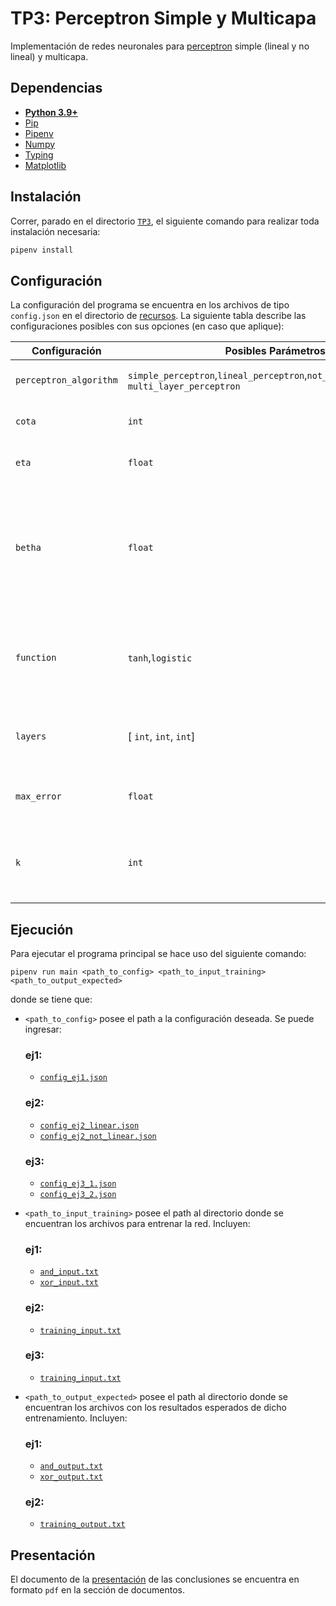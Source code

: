# TP3: Perceptron Simple y Multicapa

Implementación de redes neuronales para [perceptron](https://en.wikipedia.org/wiki/Perceptron) simple (lineal y no
lineal) y multicapa.

## Dependencias

* **[Python 3.9+](https://www.python.org/downloads/)**
* [Pip](https://pip.pypa.io/en/stable/installation/)
* [Pipenv](https://pipenv.pypa.io/en/latest/)
* [Numpy](https://numpy.org/install/)
* [Typing](https://pypi.org/project/typing/)
* [Matplotlib](https://pypi.org/project/matplotlib/)

## Instalación

Correr, parado en el directorio [`TP3`](/TP3), el siguiente comando para realizar toda instalación necesaria:

```sh
pipenv install
```

## Configuración

La configuración del programa se encuentra en los archivos de tipo `config.json` en el directorio
de [recursos](/TP3/resources/). La siguiente tabla describe las configuraciones posibles con sus opciones (en caso que
aplique):

| Configuración          | Posibles Parámetros                                                                        | Descripción                                                                                                                                                                              | 
|------------------------|--------------------------------------------------------------------------------------------|------------------------------------------------------------------------------------------------------------------------------------------------------------------------------------------|
| `perceptron_algorithm` | `simple_perceptron`,`lineal_perceptron`,`not_linear_perceptron`,y `multi_layer_perceptron` | Algoritmo de perceptron a utilizar.                                                                                                                                                      |
| `cota`                 | `int`                                                                                      | Cantidad de iteraciones máximas                                                                                                                                                          |
| `eta`                  | `float`                                                                                    | Factor para modificar W (η).                                                                                                                                                             |
| `betha`                | `float`                                                                                    | Valor por el cual se multiplica parámetro de función sigmoidea. Solo sirve para perceptron no lineal.                                                                                    |
| `function`             | `tanh`,`logistic`                                                                          | Función `g()` a utilizar en estado activación para el perceptrón no lineal.                                                                                                              |
| `layers`               | [ `int`, `int`, `int`]                                                                     | Cantidad de perceptrones en cada una de las capas ocultas    |
| `max_error`            | `float`                                                                                    | Condición de corte de error máximo al que puede llegar.                                                                                                                                  |
| `k`                    | `int`                                                                                      | Cantidad de partes a usar aleatoriamente en validación cruzada por k-partes.                                                                                                             |

## Ejecución

Para ejecutar el programa principal se hace uso del siguiente comando:

```shell
pipenv run main <path_to_config> <path_to_input_training> <path_to_output_expected>
```

donde se tiene que:

* `<path_to_config>` posee el path a la configuración deseada. Se puede ingresar:
  ### ej1:
    * [`config_ej1.json`](/TP3/resources/config_ej1.json)
  ### ej2:
    * [`config_ej2_linear.json`](/TP3/resources/config_ej2_linear.json)
    * [`config_ej2_not_linear.json`](/TP3/resources/config_ej2_not_linear.json)
  ### ej3:
    * [`config_ej3_1.json`](/TP3/resources/config_ej3_1.json)
    * [`config_ej3_2.json`](/TP3/resources/config_ej3_2.json)


* `<path_to_input_training>` posee el path al directorio donde se encuentran los archivos para entrenar la red.
  Incluyen:
  ### ej1:
    * [`and_input.txt`](/TP3/resources/ej1/and_input.txt)
    * [`xor_input.txt`](/TP3/resources/ej1/xor_input.txt)
  ### ej2:
    * [`training_input.txt`](/TP3/resources/ej2/training_input.txt)
  ### ej3:
    * [`training_input.txt`](/TP3/resources/ej3/training_input_ej3.txt)


* `<path_to_output_expected>` posee el path al directorio donde se encuentran los archivos con los resultados esperados
  de dicho entrenamiento. Incluyen:
  ### ej1:
    * [`and_output.txt`](/TP3/resources/ej1/and_output.txt)
    * [`xor_output.txt`](/TP3/resources/ej1/xor_output.txt)
  ### ej2:
    * [`training_output.txt`](/TP3/resources/ej2/training_output.txt)

## Presentación

El documento de la [presentación](/TP3/docs/TP3-Presentación-Grupo7.pdf) de las conclusiones se encuentra en
formato `pdf` en la sección de documentos.